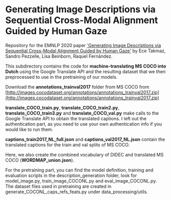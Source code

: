 # Generating Image Descriptions via Sequential Cross-Modal Alignment Guided by Human Gaze

Repository for the EMNLP 2020 paper ['Generating Image Descriptions via Sequential Cross-Modal Alignment Guided by Human Gaze'](https://www.aclweb.org/anthology/2020.emnlp-main.377/) by Ece Takmaz, Sandro Pezzelle, Lisa Beinborn, Raquel Fernández.

This subdirectory contains the code for **machine-translating MS COCO into Dutch** using the Google Translate API and the resulting dataset that we then preprocessed to use in the pretraining of our models.

Download the **annotations_trainval2017** folder from MS COCO from [http://images.cocodataset.org/annotations/annotations_trainval2017.zip](http://images.cocodataset.org/annotations/annotations_trainval2017.zip)

**translate_COCO_train.py**, **translate_COCO_train2.py**, **translate_COCO_train3.py** and **translate_COCO_val.py** make calls to the Google Translate API to obtain the translated captions. I left out the authentication part, as you need to use your own authentication info if you would like to run them. 

**captions_train2017_NL_full.json** and **captions_val2017_NL.json** contain the translated captions for the train and val splits of MS COCO.

Here, we also create the combined vocabulary of DIDEC and translated MS COCO (**WORDMAP_union.json**).

For the pretraining part, you can find the model definition, training and evaluation scripts in the description_generation folder, look for model_image.py, train_image_COCONL.py and eval_image_COCONL.py.
The dataset files used in pretraining are created in generate_COCONL_caps_refs_feats.py under data_processing/utils.
